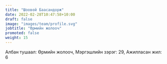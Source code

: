 ```yaml
---
title: "Шоовой Баасандорж"
date: 2022-02-28T10:47:58+10:00
draft: false
image: "images/team/profile.svg"
jobtitle: "Өрмийн жолооч"
promoted: false
weight: 15
---
```


Албан тушаал: Өрмийн жолооч, Мэргэшлийн зэрэг: 29, Ажилласан жил: 6
